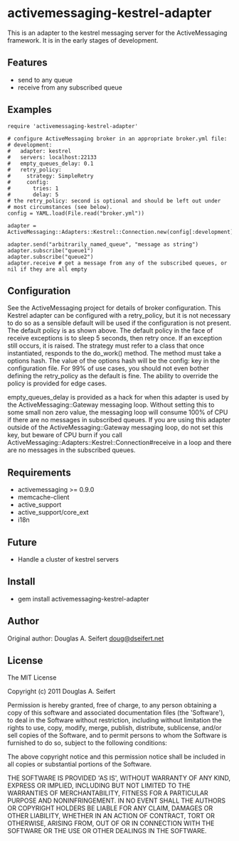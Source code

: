 activemessaging-kestrel-adapter
===========

This is an adapter to the kestrel messaging server for the ActiveMessaging framework.  It is 
in the early stages of development.

Features
--------

* send to any queue
* receive from any subscribed queue

Examples
--------

    require 'activemessaging-kestrel-adapter'

    # configure ActiveMessaging broker in an appropriate broker.yml file:
    # development:
    #   adapter: kestrel
    #   servers: localhost:22133
    #   empty_queues_delay: 0.1
    #   retry_policy:
    #     strategy: SimpleRetry
    #     config: 
    #       tries: 1
    #       delay: 5
    # the retry_policy: second is optional and should be left out under
    # most circumstances (see below).
    config = YAML.load(File.read("broker.yml"))

    adapter = ActiveMessaging::Adapters::Kestrel::Connection.new(config[:development])

    adapter.send("arbitrarily_named_queue", "message as string")
    adapter.subscribe("queue1")
    adapter.subscribe("queue2")
    adapter.receive # get a message from any of the subscribed queues, or nil if they are all empty

Configuration
-------------

See the ActiveMessaging project for details of broker configuration.  This
Kestrel adapter can be configured with a retry_policy, but it is not 
necessary to do so as a sensible default will be used if the configuration
is not present.  The default policy is as shown above.  The default
policy in the face of receive exceptions is to sleep 5 seconds, then retry
once.  If an exception still occurs, it is raised.  The strategy must
refer to a class that once instantiated, responds to the do_work() method.
The method must take a options hash.  The value of the options hash will 
be the config: key in the configuration file.  For 99% of use cases, you
should not even bother defining the retry_policy as the default is fine.
The ability to override the policy is provided for edge cases.

empty_queues_delay is provided as a hack for when this adapter is used by the
ActiveMessaging::Gateway messaging loop.  Without setting this to some
small non zero value, the messaging loop will consume 100% of CPU if there
are no messages in subscribed queues.  If you are using this adapter outside
of the ActiveMessaging::Gateway messaging loop, do not set this key, but beware
of CPU burn if you call ActiveMessaging::Adapters::Kestrel::Connection#receive
in a loop and there are no messages in the subscribed queues.

Requirements
------------

* activemessaging >= 0.9.0
* memcache-client
* active_support
* active_support/core_ext
* i18n

Future
------

* Handle a cluster of kestrel servers

Install
-------

* gem install activemessaging-kestrel-adapter

Author
------

Original author: Douglas A. Seifert <doug@dseifert.net>

License
-------

The MIT License

Copyright (c) 2011 Douglas A. Seifert

Permission is hereby granted, free of charge, to any person obtaining
a copy of this software and associated documentation files (the
'Software'), to deal in the Software without restriction, including
without limitation the rights to use, copy, modify, merge, publish,
distribute, sublicense, and/or sell copies of the Software, and to
permit persons to whom the Software is furnished to do so, subject to
the following conditions:

The above copyright notice and this permission notice shall be
included in all copies or substantial portions of the Software.

THE SOFTWARE IS PROVIDED 'AS IS', WITHOUT WARRANTY OF ANY KIND,
EXPRESS OR IMPLIED, INCLUDING BUT NOT LIMITED TO THE WARRANTIES OF
MERCHANTABILITY, FITNESS FOR A PARTICULAR PURPOSE AND NONINFRINGEMENT.
IN NO EVENT SHALL THE AUTHORS OR COPYRIGHT HOLDERS BE LIABLE FOR ANY
CLAIM, DAMAGES OR OTHER LIABILITY, WHETHER IN AN ACTION OF CONTRACT,
TORT OR OTHERWISE, ARISING FROM, OUT OF OR IN CONNECTION WITH THE
SOFTWARE OR THE USE OR OTHER DEALINGS IN THE SOFTWARE.
